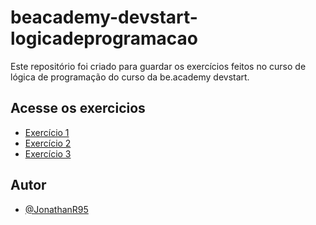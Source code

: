 # beacademy-devstart-logicadeprogramacao

Este repositório foi criado para guardar os exercícios 
feitos no curso de lógica de programação do curso da be.academy
devstart.
## Acesse os exercicios 

 - [Exercício 1](https://github.com/JonathanR95/beacademy-devstart-logicadeprogramacao/blob/main/exercicio1.txt)
 - [Exercício 2](https://github.com/JonathanR95/beacademy-devstart-logicadeprogramacao/blob/main/exercicio2.txt)
 - [Exercício 3](https://github.com/JonathanR95/beacademy-devstart-logicadeprogramacao/blob/main/exercicio1.txt)
  
## Autor

- [@JonathanR95](https://github.com/JonathanR95)
